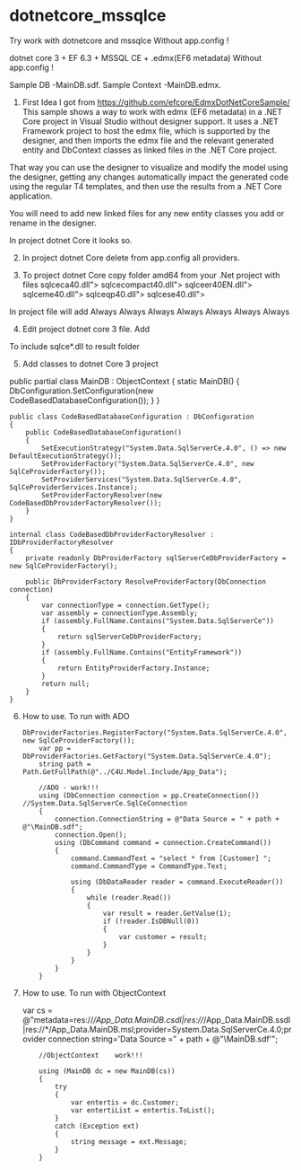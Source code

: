# dotnetcore_mssqlce
Try work with dotnetcore and mssqlce Without  app.config !

dotnet core 3 + EF 6.3 + MSSQL CE  + .edmx(EF6 metadata)
Without  app.config !

Sample DB -MainDB.sdf.
Sample Context -MainDB.edmx.

1.	First Idea I got from https://github.com/efcore/EdmxDotNetCoreSample/ 
This sample shows a way to work with edmx (EF6 metadata) in a .NET Core project in Visual Studio without designer support.
It uses a .NET Framework project to host the edmx file, which is supported by the designer, and then imports the edmx file and the relevant generated entity and DbContext classes as linked files in the .NET Core project.

That way you can use the designer to visualize and modify the model using the designer, getting any changes automatically impact the generated code using the regular T4 templates, and then use the results from a .NET Core application.

You will need to add new linked files for any new entity classes you add or rename in the designer.

In project dotnet Core it looks so.
<ItemGroup>
		<EntityDeploy Include="..\4.8\C4U.Model\App_Data\MainDB.edmx" Link="App_Data\MainDB.edmx" />
		<Compile Include="..\4.8\C4U.Model\App_Data\Model6.cs" Link="App_Data\Model6.cs" />
	</ItemGroup>

2.	In project dotnet Core delete from app.config all providers.

3.	To project dotnet Core copy folder  amd64 from your .Net project
with files 
sqlceca40.dll">
sqlcecompact40.dll">
sqlceer40EN.dll">
sqlceme40.dll">
sqlceqp40.dll">
sqlcese40.dll">

In project file will add
<ItemGroup>
	  <Content Include="amd64\sqlceca40.dll">
	    <CopyToOutputDirectory>Always</CopyToOutputDirectory>
	  </Content>
	  <Content Include="amd64\sqlcecompact40.dll">
	    <CopyToOutputDirectory>Always</CopyToOutputDirectory>
	  </Content>
	  <Content Include="amd64\sqlceer40EN.dll">
	    <CopyToOutputDirectory>Always</CopyToOutputDirectory>
	  </Content>
	  <Content Include="amd64\sqlceme40.dll">
	    <CopyToOutputDirectory>Always</CopyToOutputDirectory>
	  </Content>
	  <Content Include="amd64\sqlceqp40.dll">
	    <CopyToOutputDirectory>Always</CopyToOutputDirectory>
	  </Content>
	  <Content Include="amd64\sqlcese40.dll">
	    <CopyToOutputDirectory>Always</CopyToOutputDirectory>
	  </Content>
	  <Content Include="App_Data\MainDB.sdf">
	    <CopyToOutputDirectory>Always</CopyToOutputDirectory>
	  </Content>
	</ItemGroup> 

4.	Edit project dotnet core 3 file. Add
<ItemGroup>
	<Folder Include="amd64\" />
</ItemGroup>
To include sqlce*.dll to result folder

5.	Add classes to dotnet Core 3 project


public partial class MainDB : ObjectContext
	{
		static MainDB()
		{
			DbConfiguration.SetConfiguration(new CodeBasedDatabaseConfiguration());
		}
	}

	public class CodeBasedDatabaseConfiguration : DbConfiguration
	{
		public CodeBasedDatabaseConfiguration()
		{
			SetExecutionStrategy("System.Data.SqlServerCe.4.0", () => new DefaultExecutionStrategy());
			SetProviderFactory("System.Data.SqlServerCe.4.0", new SqlCeProviderFactory());
			SetProviderServices("System.Data.SqlServerCe.4.0", SqlCeProviderServices.Instance);
			SetProviderFactoryResolver(new CodeBasedDbProviderFactoryResolver());
		}
	}

	internal class CodeBasedDbProviderFactoryResolver : IDbProviderFactoryResolver
	{
		private readonly DbProviderFactory sqlServerCeDbProviderFactory = new SqlCeProviderFactory();

		public DbProviderFactory ResolveProviderFactory(DbConnection connection)
		{
			var connectionType = connection.GetType();
			var assembly = connectionType.Assembly;
			if (assembly.FullName.Contains("System.Data.SqlServerCe"))
			{
				return sqlServerCeDbProviderFactory;
			}
			if (assembly.FullName.Contains("EntityFramework"))
			{
				return EntityProviderFactory.Instance;
			}
			return null;
		}
	}
  
6.	How to use. To run with ADO 

		DbProviderFactories.RegisterFactory("System.Data.SqlServerCe.4.0", new SqlCeProviderFactory());
			var pp = DbProviderFactories.GetFactory("System.Data.SqlServerCe.4.0");
			string path = Path.GetFullPath(@"../C4U.Model.Include/App_Data");

			//ADO - work!!!
			using (DbConnection connection = pp.CreateConnection())       //System.Data.SqlServerCe.SqlCeConnection
			{
				connection.ConnectionString = @"Data Source = " + path + @"\MainDB.sdf";
				connection.Open();
				using (DbCommand command = connection.CreateCommand())
				{
					command.CommandText = "select * from [Customer]	";
					command.CommandType = CommandType.Text;

					using (DbDataReader reader = command.ExecuteReader())
					{
						while (reader.Read())
						{
							var result = reader.GetValue(1);
							if (!reader.IsDBNull(0))
							{
								var customer = result;
							}
						}
					}
				}
			}


7.	How to use. To run with ObjectContext

	
	var cs = @"metadata=res://*/App_Data.MainDB.csdl|res://*/App_Data.MainDB.ssdl|res://*/App_Data.MainDB.msl;provider=System.Data.SqlServerCe.4.0;provider connection string='Data Source =" + path + @"\MainDB.sdf'";
			
			//ObjectContext	   work!!!

			using (MainDB dc = new MainDB(cs))
			{
				try
				{
					var entertis = dc.Customer;
					var entertiList = entertis.ToList();
				}
				catch (Exception ext)
				{
					string message = ext.Message;
				}
			}
